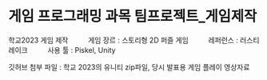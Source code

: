 # 게임 프로그래밍 과목 팀프로젝트_게임제작

학교2023 게임 제작    
게임 장르 : 스토리형 2D 퍼즐 게임    
레퍼런스 : 러스티 레이크    
사용 툴 : Piskel, Unity    

깃허브 첨부 파일 : 학교 2023의 유니티 zip파일, 당시 발표용 게임 플레이 영상자료
